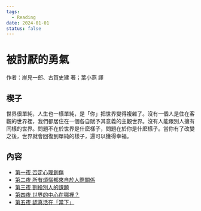 ```yaml
---
tags:
  - Reading
date: 2024-01-01
status: false
---
```


# 被討厭的勇氣

作者：岸見一郎、古賀史建 著；葉小燕 譯

## 楔子

世界很單純，人生也一樣單純，是「你」把世界變得複雜了。沒有一個人是住在客觀的世界裡，我們都居住在一個各自賦予其意義的主觀世界。沒有人能跟別人擁有同樣的世界。問題不在於世界是什麽樣子，問題在於你是什麽樣子。當你有了改變之後，世界就會回復到單純的樣子，還可以獲得幸福。

## 內容

- [第一夜 否定心理創傷](第一夜%20否定心理創傷.md)
- [第二夜 所有煩惱都來自於人際關係](第二夜%20所有煩惱都來自於人際關係.md)
- [第三夜 割捨別人的課題](第三夜%20割捨別人的課題.md)
- [第四夜 世界的中心在哪裡？](第四夜%20世界的中心在哪裡？.md)
- [第五夜 認真活在「當下」](第五夜%20認真活在「當下」.md)
